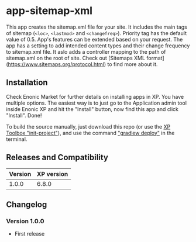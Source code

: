 # app-sitemap-xml

This app creates the sitemap.xml file for your site. It includes the main tags of sitemap (`<loc>`, `<lastmod>` and `<changefreq>`). Priority tag has the default value of 0.5. App's features can be extended based on your request. 
The app has a setting to add intended content types and their change frequency to sitemap.xml file. It aslo adds a controller mapping to the path of sitemap.xml on the root of site.
Check out [Sitemaps XML format] (https://www.sitemaps.org/protocol.html) to find more about it.

## Installation

Check Enonic Market for further details on installing apps in XP. You have multiple options. The easiest way is to just go to the Application admin tool inside Enonic XP and hit the "Install" button, now find this app and click "Install". Done!

To build the source manually, just download this repo (or use the [XP Toolbox "init-project"](http://xp.readthedocs.io/en/6.5/developer/projects/init.html)), and use the command ["gradlew deploy"](http://xp.readthedocs.io/en/6.5/developer/projects/build.html) in the terminal.

## Releases and Compatibility
| Version | XP version |
| ------------- | ------------- |
| 1.0.0 | 6.8.0 |

## Changelog

### Version 1.0.0

* First release
